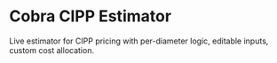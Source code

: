 # Cobra CIPP Estimator

Live estimator for CIPP pricing with per-diameter logic, editable inputs, custom cost allocation.